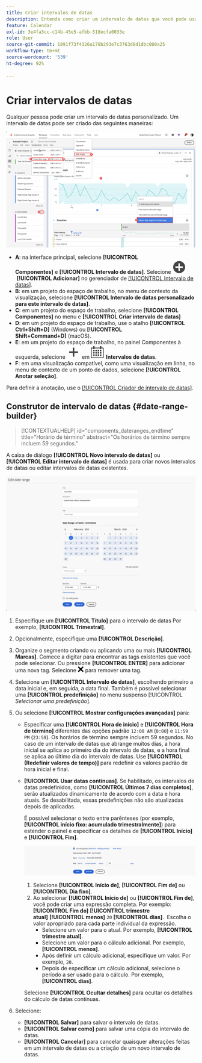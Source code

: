 ```yaml
---
title: Criar intervalos de datas
description: Entenda como criar um intervalo de datas que você pode usar no Analysis Workspace.
feature: Calendar
exl-id: 3e4fa3cc-c14b-45e5-afbb-518ecfa0033e
role: User
source-git-commit: 1891f73f4326a178b293e7c3763d0d1dbc000a25
workflow-type: tm+mt
source-wordcount: '539'
ht-degree: 92%

---
```


# Criar intervalos de datas 


Qualquer pessoa pode criar um intervalo de datas personalizado. Um intervalo de datas pode ser criado das seguintes maneiras:

![Criar uma anotação](assets/create-date-range.png)

* **A**: na interface principal, selecione **[!UICONTROL Componentes]** e **[!UICONTROL Intervalo de datas]**. Selecione ![AddCircle](/help/assets/icons/AddCircle.svg) **[!UICONTROL Adicionar]** no gerenciador de [[!UICONTROL Intervalo de datas]](/help/components/date-ranges/manage.md).
* **B**: em um projeto do espaço de trabalho, no menu de contexto da visualização, selecione **[!UICONTROL Intervalo de datas personalizado para este intervalo de datas]**.
* **C**: em um projeto do espaço de trabalho, selecione **[!UICONTROL Componentes]** no menu e **[!UICONTROL Criar intervalo de datas]**
* **D**: em um projeto do espaço de trabalho, use o atalho **[!UICONTROL Ctrl+Shift+D]** (Windows) ou **[!UICONTROL Shift+Command+D]** (macOS).
* **E**: em um projeto do espaço de trabalho, no painel Componentes à esquerda, selecione ![Adicionar](/help/assets/icons/Add.svg) em ![Calendário](/help/assets/icons/Calendar.svg) **Intervalos de datas**.
* **F**: em uma visualização compatível, como uma visualização em linha, no menu de contexto de um ponto de dados, selecione **[!UICONTROL Anotar seleção]**.

Para definir a anotação, use o [[!UICONTROL Criador de intervalo de datas]](#annotation-builder).

<!-- Should we really mention API here. If so, we can do it all over the place in the docs...
| **Use the [Customer Journey Analytics Annotations API](https://developer.adobe.com/cja-apis/docs/endpoints/annotations/)** | The Customer Journey Analytics Annotations APIs allow you to create, update, or retrieve annotations programmatically through Adobe Developer. These APIs use the same data and methods that Adobe uses inside the product UI. |
-->


## Construtor de intervalo de datas {#date-range-builder}

<!-- markdownlint-disable MD034 -->

>[!CONTEXTUALHELP]
>id="components_dateranges_endtime"
>title="Horário de término"
>abstract="Os horários de término sempre incluem 59 segundos."

<!-- markdownlint-enable MD034 -->




A caixa de diálogo **[!UICONTROL Novo intervalo de datas]** ou **[!UICONTROL Editar intervalo de datas]** é usada para criar novos intervalos de datas ou editar intervalos de datas existentes.

![Janela de detalhes da anotação mostrando campos e opções descritos na próxima seção.](assets/edit-date-range.png)


1. Especifique um **[!UICONTROL Título]** para o intervalo de datas Por exemplo, **[!UICONTROL Trimestral]**.
1. Opcionalmente, especifique uma **[!UICONTROL Descrição]**.
1. Organize o segmento criando ou aplicando uma ou mais **[!UICONTROL Marcas]**. Comece a digitar para encontrar as tags existentes que você pode selecionar. Ou pressione **[!UICONTROL ENTER]** para adicionar uma nova tag. Selecione ![CrossSize75](/help/assets/icons/CrossSize75.svg) para remover uma tag.
1. Selecione um **[!UICONTROL Intervalo de datas]**, escolhendo primeiro a data inicial e, em seguida, a data final.
Também é possível selecionar uma **[!UICONTROL predefinição]** no menu suspenso [!UICONTROL *Selecionar uma predefinição*].

1. Ou selecione **[!UICONTROL Mostrar configurações avançadas]** para:

   * Especificar uma **[!UICONTROL Hora de início]** e **[!UICONTROL Hora de término]** diferentes das opções padrão `12:00 AM` (`0:00`) e `11:59 PM` (`23:59`). Os horários de término sempre incluem 59 segundos. No caso de um intervalo de datas que abrange muitos dias, a hora inicial se aplica ao primeiro dia do intervalo de datas, e a hora final se aplica ao último dia do intervalo de datas. Use **[!UICONTROL (Redefinir valores de tempo)]** para redefinir os valores padrão de hora inicial e final.
   * **[!UICONTROL Usar datas contínuas]**. Se habilitado, os intervalos de datas predefinidos, como **[!UICONTROL Últimos 7 dias completos]**, serão atualizados dinamicamente de acordo com a data e hora atuais. Se desabilitada, essas predefinições não são atualizadas depois de aplicadas.

     É possível selecionar o texto entre parênteses (por exemplo, **[!UICONTROL início fixo: acumulado trimestralmente]**) para estender o painel e especificar os detalhes de **[!UICONTROL Início]** e **[!UICONTROL Fim]**.

     ![Datas contínuas](assets/rolliing-dates.png)

      1. Selecione **[!UICONTROL Início de]**, **[!UICONTROL Fim de]** ou **[!UICONTROL Dia fixo]**.
      1. Ao selecionar **[!UICONTROL Início de]** ou **[!UICONTROL Fim de]**, você pode criar uma expressão completa. Por exemplo: **[!UICONTROL Fim do]** **[!UICONTROL trimestre atual]** **[!UICONTROL menos]** `20` **[!UICONTROL dias]**.  Escolha o valor apropriado para cada parte individual da expressão.
         * Selecione um valor para o atual. Por exemplo, **[!UICONTROL trimestre atual]**.
         * Selecione um valor para o cálculo adicional. Por exemplo, **[!UICONTROL menos]**.
         * Após definir um cálculo adicional, especifique um valor. Por exemplo, `20`.
         * Depois de especificar um cálculo adicional, selecione o período a ser usado para o cálculo. Por exemplo, **[!UICONTROL dias]**.

     Selecione **[!UICONTROL Ocultar detalhes]** para ocultar os detalhes do cálculo de datas contínuas.

1. Selecione:
   * **[!UICONTROL Salvar]** para salvar o intervalo de datas.
   * **[!UICONTROL Salvar como]** para salvar uma cópia do intervalo de datas.
   * **[!UICONTROL Cancelar]** para cancelar quaisquer alterações feitas em um intervalo de datas ou a criação de um novo intervalo de datas.


<!--


You can create a date range using either of the following two methods:

* Directly in a workspace project by clicking the '`+`' button next to the list of date range components on the left
* Within the date range manager

To create a date range in the date range manager:

1. Log in to [analytics.adobe.com](https://analytics.adobe.com) using your AdobeID credentials.
1. Navigate to [!UICONTROL Components] > [!UICONTROL Date Ranges].
1. Click the [!UICONTROL Add] button to open the modal window that creates a date range.

## Create a date range modal window

The modal window has four fields you can edit:

* **Date range**: The date range you want for this component.
* **Title**: The name you want for this component. The title is used in workspace projects.
* **Description**: The description you want for this component. The description is seen when clicking the ![i](../assets/i.png) icon.
* **Tags**: Use tags to organize your date ranges. A date range can belong to multiple tags.

## Selecting a date range

When clicking the date range in the modal window, you have several options:

* **Calendar**: Select the start and end date.
* **Use rolling dates**: Check this box if you want the date range to change as time goes on. Do not check this box if you want your date range to remain static.
* **Select preset**: Use this drop-down selection if you want a custom date range based on a range that Adobe offers by default. When you select a preset, you can further customize the date range to suit your needs. It does not affect the preset that Adobe offers.

## Rolling date ranges

If you want a rolling date range, you can customize when it rolls. You can control when the start and end dates roll independently of each other.

* **When the date starts**: Choose if the date starts at the beginning of a time period, at the end of a time period, or use a fixed day.
* **The time period to use**: Choose how often the date range rolls. You can have it roll every day, every week, every month, every quarter, or every year.
* **Offset**: Choose the offset of the date range. You can add or subtract days, weeks, months, quarters, or years.

## Rolling date examples

Some date ranges can be useful in certain reports.

Year-to-date:

```text
Start: Start of current year
End: End of current day
```

Last Thursday to this Thursday:

```text
Start: Start of current week minus 3 days
End: Start of current week plus 4 days
```

Fiscal year (for example, if a fiscal year starts in December)

```text
Start: Start of current year minus 1 month
End: End of current year minus 1 month
```


-->
